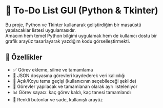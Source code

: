 # 📝 To-Do List GUI (Python & Tkinter)

Bu proje, Python ve Tkinter kullanarak geliştirdiğim bir masaüstü yapılacaklar listesi uygulamasıdır.  
Amacım hem temel Python bilgimi uygulamak hem de kullanıcı dostu bir grafik arayüz tasarlayarak yazdığım kodu görselleştirmekti.

## 🚀 Özellikler

- ✅ Görev ekleme, silme ve tamamlama
- 📁 JSON dosyasına görevleri kaydederek veri kalıcılığı
- 🎨 Açık/Koyu tema geçişi (kullanıcının seçebileceği şekilde)
- 🧾 Görevler yapılacak ve tamamlanan olarak ayrı listeleniyor
- 📊 Görev sayacı: kaç görev kaldı, kaç tanesi tamamlandı
- 🔘 Renkli butonlar ve sade, kullanışlı arayüz
